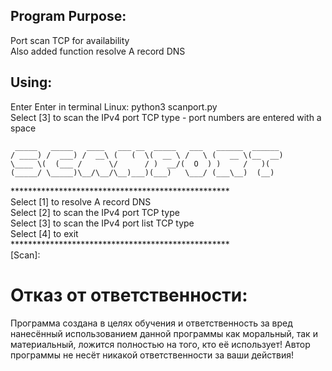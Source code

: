 ## Program Purpose:
Port scan TCP for availability  
Also added function resolve A record DNS

## Using:
Enter
Enter in terminal Linux: python3 scanport.py  
Select [3] to scan the IPv4 port TCP type - port numbers are entered with a space  


     _____   _____   ____   ___ __  _____   ___   ______  ______
    / ____) /  ___) /  __\ (   (  \(  __ \ /   \ (   __ \(__  __)
    \____ \(  (___ /      \/      / )  __/(  O  ) )     /   )(
    (_____/ \_____)\__/\__/\__)___)(___)   \___/ (___\__)  (__)
             
\**************************************************  
Select [1] to resolve A record DNS  
Select [2] to scan the IPv4 port TCP type  
Select [3] to scan the IPv4 port list TCP type  
Select [4] to exit  
\**************************************************  
[Scan]:

# Отказ от ответственности:

Программа создана в целях обучения и ответственность за вред нанесённый использованием данной программы как моральный, 
так и материальный, ложится полностью на того, кто её использует! 
Автор программы не несёт никакой ответственности за ваши действия!
